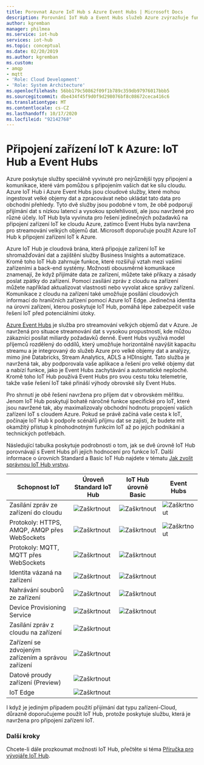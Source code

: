 ```yaml
---
title: Porovnat Azure IoT Hub s Azure Event Hubs | Microsoft Docs
description: Porovnání IoT Hub a Event Hubs služeb Azure zvýrazňuje funkční rozdíly a případy použití. Porovnání zahrnuje podporované protokoly, správu zařízení, monitorování a nahrávání souborů.
author: kgremban
manager: philmea
ms.service: iot-hub
services: iot-hub
ms.topic: conceptual
ms.date: 02/20/2019
ms.author: kgremban
ms.custom:
- amqp
- mqtt
- 'Role: Cloud Development'
- 'Role: System Architecture'
ms.openlocfilehash: 56bb179c50862f09f1b789c359db97976017bbb5
ms.sourcegitcommit: dbe434f45f9d0f9d298076bf8c08672ceca416c6
ms.translationtype: MT
ms.contentlocale: cs-CZ
ms.lasthandoff: 10/17/2020
ms.locfileid: "92142768"
---
```

# <a name="connecting-iot-devices-to-azure-iot-hub-and-event-hubs"></a>Připojení zařízení IoT k Azure: IoT Hub a Event Hubs

Azure poskytuje služby speciálně vyvinuté pro nejrůznější typy připojení a komunikace, které vám pomůžou s připojením vašich dat ke sílu cloudu. Azure IoT Hub i Azure Event Hubs jsou cloudové služby, které mohou ingestovat velké objemy dat a zpracovávat nebo ukládat tato data pro obchodní přehledy. Tyto dvě služby jsou podobné v tom, že obě podporují přijímání dat s nízkou latencí a vysokou spolehlivostí, ale jsou navržené pro různé účely. IoT Hub byla vyvinuta pro řešení jedinečných požadavků na připojení zařízení IoT ke cloudu Azure, zatímco Event Hubs byla navržena pro streamování velkých objemů dat. Microsoft doporučuje použít Azure IoT Hub k připojení zařízení IoT k Azure.

Azure IoT Hub je cloudová brána, která připojuje zařízení IoT ke shromažďování dat a zajištění služby Business Insights a automatizace. Kromě toho IoT Hub zahrnuje funkce, které rozšiřují vztah mezi vašimi zařízeními a back-end systémy. Možnosti obousměrné komunikace znamenají, že když přijímáte data ze zařízení, můžete také příkazy a zásady poslat zpátky do zařízení. Pomocí zasílání zpráv z cloudu na zařízení můžete například aktualizovat vlastnosti nebo vyvolat akce správy zařízení. Komunikace z cloudu na zařízení také umožňuje posílání cloudových informací do hraničních zařízení pomocí Azure IoT Edge. Jedinečná identita na úrovni zařízení, kterou poskytuje IoT Hub, pomáhá lépe zabezpečit vaše řešení IoT před potenciálními útoky. 

[Azure Event Hubs](../event-hubs/event-hubs-about.md) je služba pro streamování velkých objemů dat v Azure. Je navržená pro situace streamování dat s vysokou propustností, kde můžou zákazníci posílat miliardy požadavků denně. Event Hubs využívá model příjemců rozdělený do oddílů, který umožňuje horizontálně navýšit kapacitu streamu a je integrovaný do služeb Azure pro velké objemy dat a analýzy, mimo jiné Databricks, Stream Analytics, ADLS a HDInsight. Tato služba je navržená tak, aby podporovala vaše aplikace a řešení pro velké objemy dat a nabízí funkce, jako je Event Hubs zachytávání a automatické neploché. Kromě toho IoT Hub používá Event Hubs pro svou cestu toku telemetrie, takže vaše řešení IoT také přináší výhody obrovské síly Event Hubs.

Pro shrnutí je obě řešení navržena pro příjem dat v obrovském měřítku. Jenom IoT Hub poskytují bohatě náročné funkce specifické pro IoT, které jsou navržené tak, aby maximalizovaly obchodní hodnotu propojení vašich zařízení IoT s cloudem Azure.  Pokud se právě začíná vaše cesta k IoT, počínaje IoT Hub k podpoře scénářů příjmu dat se zajistí, že budete mít okamžitý přístup k plnohodnotným funkcím IoT až po jejich podnikání a technických potřebách.

Následující tabulka poskytuje podrobnosti o tom, jak se dvě úrovně IoT Hub porovnávají s Event Hubs při jejich hodnocení pro funkce IoT. Další informace o úrovních Standard a Basic IoT Hub najdete v tématu [Jak zvolit správnou IoT Hub vrstvu](iot-hub-scaling.md).

| Schopnost IoT | Úroveň Standard IoT Hub | IoT Hub úrovně Basic | Event Hubs |
| --- | --- | --- | --- |
| Zasílání zpráv ze zařízení do cloudu | ![Zaškrtnout][checkmark] | ![Zaškrtnout][checkmark] | ![Zaškrtnout][checkmark] |
| Protokoly: HTTPS, AMQP, AMQP přes WebSockets | ![Zaškrtnout][checkmark] | ![Zaškrtnout][checkmark] | ![Zaškrtnout][checkmark] |
| Protokoly: MQTT, MQTT přes WebSockets | ![Zaškrtnout][checkmark] | ![Zaškrtnout][checkmark] |  |
| Identita vázaná na zařízení | ![Zaškrtnout][checkmark] | ![Zaškrtnout][checkmark] |  |
| Nahrávání souborů ze zařízení | ![Zaškrtnout][checkmark] | ![Zaškrtnout][checkmark] |  |
| Device Provisioning Service | ![Zaškrtnout][checkmark] | ![Zaškrtnout][checkmark] |  |
| Zasílání zpráv z cloudu na zařízení | ![Zaškrtnout][checkmark] |  |  |
| Zařízení se zdvojeným zařízením a správou zařízení | ![Zaškrtnout][checkmark] |  |  |
| Datové proudy zařízení (Preview) | ![Zaškrtnout][checkmark] |  |  |
| IoT Edge | ![Zaškrtnout][checkmark] |  |  |

I když je jediným případem použití přijímání dat typu zařízení-Cloud, důrazně doporučujeme použít IoT Hub, protože poskytuje službu, která je navržena pro připojení zařízení IoT. 

### <a name="next-steps"></a>Další kroky

Chcete-li dále prozkoumat možnosti IoT Hub, přečtěte si téma [Příručka pro vývojáře IoT Hub](iot-hub-devguide.md).

<!-- This one reference link is used over and over. --robinsh -->
[checkmark]: ./media/iot-hub-compare-event-hubs/ic195031.png